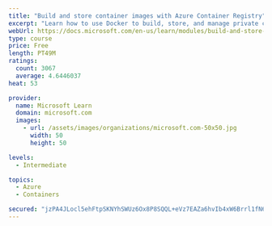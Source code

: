 ```yaml
---
title: "Build and store container images with Azure Container Registry"
excerpt: "Learn how to use Docker to build, store, and manage private container images with the Azure Container Registry."
webUrl: https://docs.microsoft.com/en-us/learn/modules/build-and-store-container-images/
type: course
price: Free
length: PT49M
ratings:
  count: 3067
  average: 4.6446037
heat: 53

provider:
  name: Microsoft Learn
  domain: microsoft.com
  images:
    - url: /assets/images/organizations/microsoft.com-50x50.jpg
      width: 50
      height: 50

levels:
  - Intermediate

topics:
  - Azure
  - Containers

secured: "jzPA4JLocl5ehFtpSKNYhSWUz6Ox8P8SQQL+eVz7EAZa6hvIb4xW6Brrl1fN6nX26fVOnLlsq69yhlMR7VxIpYgCLIHOEf5eIHVyRRt6/MyfSgEHQ9s8Fky91kNWLmnJP9PxNqziPYIcH8qcf6sodGCJvkO/iQ8wG+mfqM3t1huiGJ9OrDEPxZTmGz89cDMsMwNg/inV7pIqAUPi1jHri9xkCzOKF/WUFRiiTBgGWHQSZ4tvlUR6evVIX/dC1RopEOMHlovy/aJdcTodHaVKx6LQRkDzJZwU3ru9rnfxErovXOc4N62EmesiaPmaC+tgseY2WSssSNOFdFEj/ENMufs4tfXq+VfKi7MoNGp6E3FCTZp3Ia227wrNmt3jpjEc9+faKXsMwR/DSmreMBmcW2zpbrfYVIU1Pi3parXyKxI=;i38VpnpRXbwyxLWHkFqSiw=="
---
```


